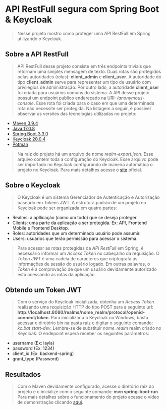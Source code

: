# API RestFull segura com Spring Boot & Keycloak

> Nesse projeto mostro como proteger uma API RestFull em Spring utilizando o Keycloak.

## Sobre a API RestFull

> API RestFull desse projeto consiste em três endpoints triviais que retornam uma simples mensagem de texto. Duas rotas são protegidos pelas autoridades (*roles*): **client_admin** e **client_user**. A autoridade do tipo **client_admin** serve para representar um tipo de usuário com privilégios de administração. Por outro lado, a autoridade **client_user** foi criada para usuários comuns do sistema. A API desse projeto possui um endpoint publico endereçado na URI: */anonymous-console*. Esse rota foi criada para o caso em que uma determinada rota não necessite ser protegida. Na listagem a seguir, é possível observar as versões das tecnologias utilizadas no projeto:

- [Maven 3.9.4](https://maven.apache.org/)
- [Java 17.0.8](https://www.java.com/pt-BR/download/manual.jsp)
- [Spring Boot 3.3.0](https://spring.io/projects/spring-boot)
- [Keycloak 20.0.4](https://www.keycloak.org/)
- [Potman](https://www.postman.com/)

> Na raiz do projeto há um arquivo de nome *realm-export.json*. Esse arquivo contém toda a configuração do Keycloak. Esse arquivo pode ser importado no Keycloak configurando de maneira automática o projeto no Keycloak. Para mais detalhes acesse o [site](https://www.keycloak.org/) oficial.

## Sobre o Keycloak

> O Keycloak é um sistema Gerenciador de Autenticação e Autorização baseado em Tokens JWT. A estrutura padrão de um projeto no Keycloak pode ser organizada em quatro partes:
- Realms: a apllicação (como um todo) que se deseja proteger.
- Clients: uma parte da aplicação a ser protegida. Ex: API, Frontend Mobile e Frontend Desktop.
- Roles: autoridades que um determinado usuário pode assumir.
- Users: usuários que terão permissão para acessar o sistema.

> Para acessar as rotas protegidas da *API RestFull* em Spring, é necessário informar um *Access Token* no cabeçalho da requisição. O *Token JWT* é uma cadeia de caracteres que criptografa as informações de sessão do usuário logado. Em outras palavras, o *Token* é a comprovação de que um usuário devidamente autorizado está acessando as rotas da aplicação.

## Obtendo um Token JWT

> Com o serviço do Keycloak inicializada, obtenha um *Access Token* realizando uma requisição HTTP do tipo POST para a seguinte url: **http://localhost:8080/realms/nome_realm/protocol/openid-connect/token**. Para inicializar a o Keycloak no Windows, basta acessar o diretório *bin* na pasta raiz e digitar o seguinte comando: *kc.bat start-dev*. Lembre-se de substituir *nome_realm* realm criado no Keycloak. O endepoint espera receber os seguintes parâmetros:
- username (Ex: layla)
- password (Ex: 1234)
- client_id (Ex: backend-spring)
- grant_type (Password)

## Resultados 

> Com o Maven devidamente configurado, acesse o diretório raiz do projeto e o inicialize com o seguinte comando: **mvn spring-boot:run** Para mais detalhes sobre o funcionamento do projeto acesse o vídeo de demonstração clicando [aqui](https://youtu.be/yLoxbYBPpE4).
